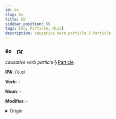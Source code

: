 ```yaml
---
id: ëo
slug: ëo
title: ËO
sidebar_position: 55
tags: [ëo, Particle, Misc]
description: causative verb particle § Particle
---
```


### ëo&emsp;<span kind="abugida">ɽʇɽ</span>

*causative verb particle* **§** [Particle](../../tags/Particle)

**IPA**: /ˈe.ɑ/

**Verb**: -

**Noun**: -

**Modifier**: -

<details>
    <summary>Origin</summary>
    - -<br/>
    <em>Misc Language Family</em>
</details>